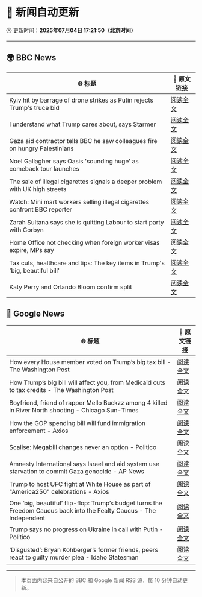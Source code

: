 # 🧠 新闻自动更新

🕒 更新时间：**2025年07月04日 17:21:50（北京时间）**

---

## 🌍 BBC News

| 🌐 标题 | 🔗 原文链接 |
|--------|-------------|
| Kyiv hit by barrage of drone strikes as Putin rejects Trump's truce bid | [阅读全文](https://www.bbc.com/news/articles/cx2g3qvz0pvo) |
| I understand what Trump cares about, says Starmer | [阅读全文](https://www.bbc.com/news/articles/cq8ze23vx4po) |
| Gaza aid contractor tells BBC he saw colleagues fire on hungry Palestinians | [阅读全文](https://www.bbc.com/news/articles/cnvmry71q5yo) |
| Noel Gallagher says Oasis 'sounding huge' as comeback tour launches | [阅读全文](https://www.bbc.com/news/articles/cz7l1x7x80ro) |
| The sale of illegal cigarettes signals a deeper problem with UK high streets | [阅读全文](https://www.bbc.com/news/articles/cy9097lwxg9o) |
| Watch: Mini mart workers selling illegal cigarettes confront BBC reporter | [阅读全文](https://www.bbc.com/news/videos/c4gkwqwwzp9o) |
| Zarah Sultana says she is quitting Labour to start party with Corbyn | [阅读全文](https://www.bbc.com/news/articles/cwyel9kgdvdo) |
| Home Office not checking when foreign worker visas expire, MPs say | [阅读全文](https://www.bbc.com/news/articles/cwykw93d393o) |
| Tax cuts, healthcare and tips: The key items in Trump's 'big, beautiful bill' | [阅读全文](https://www.bbc.com/news/articles/c0eqpz23l9jo) |
| Katy Perry and Orlando Bloom confirm split | [阅读全文](https://www.bbc.com/news/articles/cj61x8r552ko) |

## 📰 Google News

| 🌐 标题 | 🔗 原文链接 |
|--------|-------------|
| How every House member voted on Trump’s big tax bill - The Washington Post | [阅读全文](https://news.google.com/rss/articles/CBMikwFBVV95cUxOR3F1a2xLcWk1TUlJelFZYXdQMXlwc213Vy1mMHpwT29MdlJXVWRHcWpVM0g0Zno4YmlHc1VqOFVBczlocTlFclF1M2wxNW13dDhfQUtLemdoUzg2ekR4Ykd4b0NKbHFMMUFzWFhHWkhvY3pldjZybDFBd19sX09wazNnT1YxUWxWekFJMDZaWEdkdU0?oc=5) |
| How Trump’s big bill will affect you, from Medicaid cuts to tax credits - The Washington Post | [阅读全文](https://news.google.com/rss/articles/CBMimAFBVV95cUxNUHRpWGxNZl81OGJfU1M5MGhncFh2blZhTlZTX2ROVW82NHRpNzFIYWlJaWNRVks5Q2hMVnlzczg0R0lxWlNlb3dZbndFemVfRWJTUHVBcUlnanpDeEdXNmZ3UGtWcWtSWUZ6MThsX284TlFoT1NvdnpZcE8wTjRLR3dCOXFWSW5fbklqOTN4N1RmZXExYjFEdg?oc=5) |
| Boyfriend, friend of rapper Mello Buckzz among 4 killed in River North shooting - Chicago Sun-Times | [阅读全文](https://news.google.com/rss/articles/CBMiuwFBVV95cUxQQkxmNWNNbjl1UkZybU90ZnB3dldNSWhCcTl5WG1RS0R4QWdzQ3Y4NHRtY1dKaExKUll3cG9wN2QwTFpFUGEyODRQRFMzWmUtMk0zb0NZWWZOamJ0aHVpNWc0Sk05XzVmZzlwRzMycjFxX3lobmdkTzZ3ekl6aW5aYlZPdFFFaEhkekI4ZlZwdUNJZEJGZml4eWpXczdQcGljVEZGTEFFWXZ3MTZodWUtNVVLZThWNzlRVnVN?oc=5) |
| How the GOP spending bill will fund immigration enforcement - Axios | [阅读全文](https://news.google.com/rss/articles/CBMikgFBVV95cUxOMU9XVHFXeGlzUlBmTlRScEVJakR3a18xbWE4MXZTQ3BESWhVQ2hfVWl3OWNCSDh1VmlUbVdid1F5TVZINm5vUXp0cUpZWGJ6ZEtDcUV1Q0lnTHpJdWJkRDVjWTNzQ1laMHRsanBKeVo5MWpYQmQweE0wNGdYckhrYUtPUDQ3NUtNb0Z4eE1HZFU3UQ?oc=5) |
| Scalise: Megabill changes never an option - Politico | [阅读全文](https://news.google.com/rss/articles/CBMiqwFBVV95cUxNb3l4M0ZJWTFVUmxTZHdwaFB2RE1ESlZiN2toTWdBZnFPbFV4QjlkM0dZYWk2TkhHb2V3b2dOOU1UbTVHUjNXVURnTmFPWlE5dVhCWlVTWko5X3c3dmMxNnIzdGxkQkVYLURIR2hOS29hSGJVdlJvaE5ieVlLdXVSWloyZkVJY2ljMEVaSTNEV3p1SEd2eXNaT2VyWVlFVnRFNWpBeGNjUms4YjQ?oc=5) |
| Amnesty International says Israel and aid system use starvation to commit Gaza genocide - AP News | [阅读全文](https://news.google.com/rss/articles/CBMitwFBVV95cUxONmRldmhCS21XMU9qU0c5UzBWVzVIR0h4Q0lGVC1ENFpIOEdBME5qdGVHMDhsNC1xN1QxRThhQzUzeU1CbXdpZjhBQ0VPQlV3dVpwSXdRY2w0ZUZVMnl4dzRvRF9BT1BzUTVhdkpmZ0VhOUlnTFdiQUZVVm5DbkM4Q2hnZ0QyUXdVZ2o1VUlwM0w4NjJGZlRINm14bGx6Y0NWT3IxOVJfdDR6M2pZSFZfdEZvWDhyMDQ?oc=5) |
| Trump to host UFC fight at White House as part of "America250" celebrations - Axios | [阅读全文](https://news.google.com/rss/articles/CBMijAFBVV95cUxPenk2VGlNSVlFVDk4R0NLNFMxZ0kwVDUxQlBFRml6TmlTWkNRVjQzVmYtcWtsZXFlZlQ2aWRaOWpIZnJ0Tk5rN1ZKaEtXTzcxbXFfV3ZCWUMxSDh1LXk4UzVjZGRwaHJ6SVlhdDRCUGFiQWJkMzlrVDVybmhhY0htV0s1QVZLbGJfcWlrNw?oc=5) |
| One ‘big, beautiful’ flip-flop: Trump’s budget turns the Freedom Caucus back into the Fealty Caucus - The Independent | [阅读全文](https://news.google.com/rss/articles/CBMitAFBVV95cUxNNmd4N2VZdkU0RGxMZVV5aHJmdDVoUWlyN19SRE0wX1VYVlJhd3ZfMlRXVGo2QWk4N0VqWVFwdEc3SlpWNmJIbEVCWUdfRFg3QVpWZ2g4Y1R4SGM0dVFLY29hU2VPZWFVV0laaDJ2bkdscUJiVDdBNWdYS0ZRWmlPNUZtQnplYU5IQUNEcmNQTEgyYTFGUmU5a1NTYlB4c2FxaHhGa1Rhck1KbGc5bElTdHhhTmg?oc=5) |
| Trump says no progress on Ukraine in call with Putin - Politico | [阅读全文](https://news.google.com/rss/articles/CBMieEFVX3lxTE42NXFtTXFTNlpLc2NKRVY4MVNkOWxQWjZuZ1IxdWtja0o5V09HUGd4c0ZtTEZWbXNna0tFZWJubF90SWJVVkFkSm9DYm9FeGtkRG00OW5ZQ283ZlJwWVA0SHZ1SEc3Z1FhWXdSMGZHSF9kWVZfYmdaYg?oc=5) |
| ‘Disgusted’: Bryan Kohberger’s former friends, peers react to guilty murder plea - Idaho Statesman | [阅读全文](https://news.google.com/rss/articles/CBMieEFVX3lxTE92cUlXUnBoS3E5bmItWlZZRktteEZRZFNGcmVCY3A0cG9RempBNTJKMnRfMDg2UVI4MUNJbnpBOU9MVnpwM1JHYW9YcHhWbVQzV1RhYXkyVXdRNDlPZUpfMW5RX1JGRXBpanVMUUwwdlM4Tk4xbVdnWNIBeEFVX3lxTE1jZUZfVTlaSU9teTdNMTdzSzZpemNSMjF6ZHVoT0lBYWdEUVJZWlpDOWdZRkY4X2JFNzZ5WVN6ZEJzSFdHQ3hVaC1TbEs1Q0hEeVEwUjVQRlVrQXFoaDQ3OWotcGtJOXNqUWFWdk9vd05PUUtxSC1zRg?oc=5) |

---
> 本页面内容来自公开的 BBC 和 Google 新闻 RSS 源，每 10 分钟自动更新。